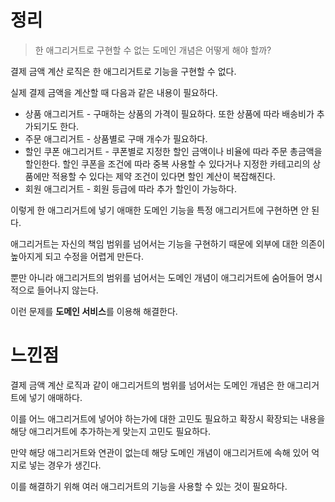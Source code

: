 # 정리

>한 애그리거트로 구현할 수 없는 도메인 개념은 어떻게 해야 할까?



결제 금액 계산 로직은 한 애그리거트로 기능을 구현할 수 없다.

실제 결제 금액을 계산할 때 다음과 같은 내용이 필요하다.

- 상품 애그리거트 - 구매하는 상품의 가격이 필요하다. 또한 상품에 따라 배송비가 추가되기도 한다.
- 주문 애그리거트 - 상품별로 구매 개수가 필요하다.
- 할인 쿠폰 애그리거트 - 쿠폰별로 지정한 할인 금액이나 비율에 따라 주문 총금액을 할인한다. 할인 쿠폰을 조건에 따라 중복 사용할 수 있다거나 지정한 카테고리의 상품에만 적용할 수 있다는 제약 조건이 있다면 할인 계산이 복잡해진다.
- 회원 애그리거트 - 회원 등급에 따라 추가 할인이 가능하다.



이렇게 한 애그리거트에 넣기 애매한 도메인 기능을 특정 애그리거트에 구현하면 안 된다.

애그리거트는 자신의 책임 범위를 넘어서는 기능을 구현하기 때문에 외부에 대한 의존이 높아지게 되고 수정을 어렵게 만든다.

뿐만 아니라 애그리거트의 범위를 넘어서는 도메인 개념이 애그리거트에 숨어들어 명시적으로 들어나지 않는다.



이런 문제를 **도메인 서비스**를 이용해 해결한다.



# 느낀점

결제 금액 계산 로직과 같이 애그리거트의 범위를 넘어서는 도메인 개념은 한 애그리거트에 넣기 애매하다.

이를 어느 애그리거트에 넣어야 하는가에 대한 고민도 필요하고 확장시 확장되는 내용을 해당 애그리거트에 추가하는게 맞는지 고민도 필요하다.

만약 해당 애그리거트와 연관이 없는데 해당 도메인 개념이 애그리거트에 속해 있어 억지로 넣는 경우가 생긴다.

이를 해결하기 위해 여러 애그리거트의 기능을 사용할 수 있는 것이 필요하다.